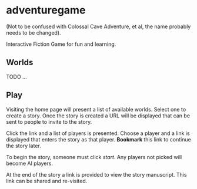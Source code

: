 # adventuregame

(Not to be confused with Colossal Cave Adventure, et al, the name probably needs to be changed).

Interactive Fiction Game for fun and learning.

## Worlds

TODO ...

## Play

Visiting the home page will present a list of available worlds. Select one to create a story. Once the story is created a URL will be displayed that can be sent to people to invite to the story.

Click the link and a list of players is presented. Choose a player and a link is displayed that enters the story as that player. **Bookmark** this link to continue the story later.

To begin the story, someone must click *start*. Any players not picked will become AI players.

At the end of the story a link is provided to view the story manuscript. This link can be shared and re-visited.

